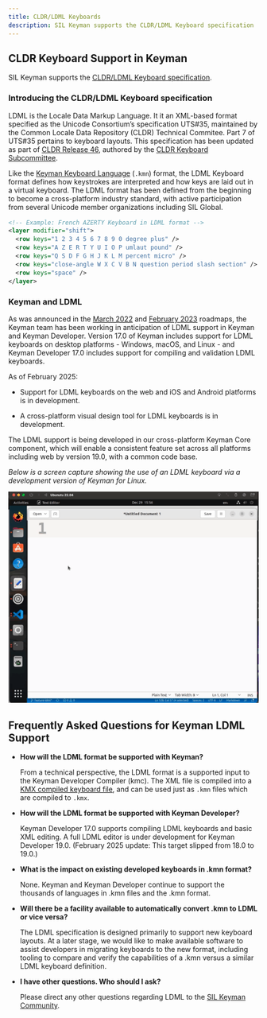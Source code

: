 ```yaml
---
title: CLDR/LDML Keyboards
description: SIL Keyman supports the CLDR/LDML Keyboard specification
---
```


## CLDR Keyboard Support in Keyman

SIL Keyman supports the [CLDR/LDML Keyboard specification][1].

### Introducing the CLDR/LDML Keyboard specification

LDML is the Locale Data Markup Language. It it an XML-based format specified as
the Unicode Consortium’s specification UTS#35, maintained by the Common Locale
Data Repository (CLDR) Technical Commitee. Part 7 of UTS#35 pertains to keyboard
layouts. This specification has been updated as part of [CLDR Release 46][1],
authored by the [CLDR Keyboard Subcommittee][2].

Like the [Keyman Keyboard Language][3] (`.kmn`) format, the LDML Keyboard format
defines how keystrokes are interpreted and how keys are laid out in a virtual
keyboard.  The LDML format has been defined from the beginning to become a
cross-platform industry standard, with active participation from several Unicode
member organizations including SIL Global.

```xml
<!-- Example: French AZERTY Keyboard in LDML format -->
<layer modifier="shift">
  <row keys="1 2 3 4 5 6 7 8 9 0 degree plus" />
  <row keys="A Z E R T Y U I O P umlaut pound" />
  <row keys="Q S D F G H J K L M percent micro" />
  <row keys="close-angle W X C V B N question period slash section" />
  <row keys="space" />
</layer>
```

### Keyman and LDML

As was announced in the [March 2022][4] and [February 2023][5] roadmaps, the
Keyman team has been working in anticipation of LDML support in Keyman and
Keyman Developer.  Version 17.0 of Keyman includes support for LDML keyboards on
desktop platforms - Windows, macOS, and Linux - and Keyman Developer 17.0
includes support for compiling and validation LDML keyboards.

As of February 2025:

* Support for LDML keyboards on the web and iOS and Android platforms is in
  development.

* A cross-platform visual design tool for LDML keyboards is in development.

The LDML support is being developed in our cross-platform Keyman Core component,
which will enable a consistent feature set across all platforms including web by
version 19.0, with a common code base.

_Below is a screen capture showing the use of an LDML keyboard via a development version of Keyman for Linux._

![Movie: typing characters using an LDML keyboard](/cdn/dev/img/ldml-keyman-linux.gif)

## Frequently Asked Questions for Keyman LDML Support


- **How will the LDML format be supported with Keyman?**

  From a technical perspective, the LDML format is a supported input to the
  Keyman Developer Compiler (kmc). The XML file is compiled into a
  [KMX compiled keyboard file][6], and can be used just as `.kmn` files which
  are compiled to `.kmx`.

- **How will the LDML format be supported with Keyman Developer?**

  Keyman Developer 17.0 supports compiling LDML keyboards and basic XML editing.
  A full LDML editor is under development for Keyman Developer 19.0. (February
  2025 update: This target slipped from 18.0 to 19.0.)

- **What is the impact on existing developed keyboards in .kmn format?**

  None. Keyman and Keyman Developer continue to support the thousands of
  languages in .kmn files and the .kmn format.

- **Will there be a facility available to automatically convert .kmn to LDML or vice versa?**

  The LDML specification is designed primarily to support new keyboard layouts.
  At a later stage, we would like to make available software to assist
  developers in migrating keyboards to the new format, including tooling to
  compare and verify the capabilities of a .kmn versus a similar LDML keyboard
  definition.

- **I have other questions. Who should I ask?**

  Please direct any other questions regarding LDML to the
  [SIL Keyman Community][7].

[1]: https://www.unicode.org/reports/tr35/tr35-74/tr35-keyboards.html#Contents
[2]: https://cldr.unicode.org/index/keyboard-workgroup
[3]: https://help.keyman.com/developer/language/
[4]: https://blog.keyman.com/2022/03/keyman-roadmap-march-2022/
[5]: https://blog.keyman.com/2023/02/keyman-roadmap-february-2023/
[6]: https://help.keyman.com/developer/current-version/reference/file-types/kmx
[7]: https://community.software.sil.org/c/keyman

